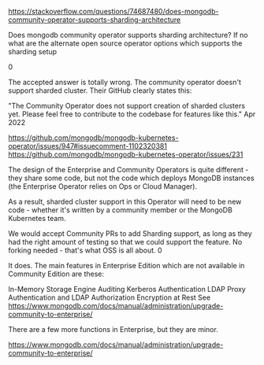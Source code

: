 https://stackoverflow.com/questions/74687480/does-mongodb-community-operator-supports-sharding-architecture

Does mongodb community operator supports sharding architecture? If no what are the alternate open source operator options which supports the sharding setup

0


The accepted answer is totally wrong. The community operator doesn't support sharded cluster. Their GitHub clearly states this:

"The Community Operator does not support creation of sharded clusters yet. Please feel free to contribute to the codebase for features like this." Apr 2022

https://github.com/mongodb/mongodb-kubernetes-operator/issues/947#issuecomment-1102320381
https://github.com/mongodb/mongodb-kubernetes-operator/issues/231

The design of the Enterprise and Community Operators is quite different - they share some code, but not the code which deploys MongoDB instances (the Enterprise Operator relies on Ops or Cloud Manager).

As a result, sharded cluster support in this Operator will need to be new code - whether it's written by a community member or the MongoDB Kubernetes team.

We would accept Community PRs to add Sharding support, as long as they had the right amount of testing so that we could support the feature. No forking needed - that's what OSS is all about.
0


It does. The main features in Enterprise Edition which are not available in Community Edition are these:

In-Memory Storage Engine
Auditing
Kerberos Authentication
LDAP Proxy Authentication and LDAP Authorization
Encryption at Rest
See https://www.mongodb.com/docs/manual/administration/upgrade-community-to-enterprise/

There are a few more functions in Enterprise, but they are minor.

https://www.mongodb.com/docs/manual/administration/upgrade-community-to-enterprise/